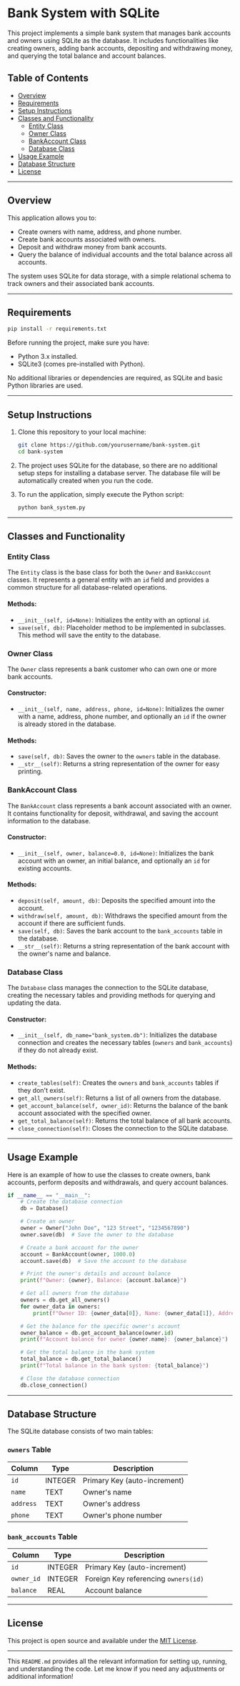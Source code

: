 
# Bank System with SQLite

This project implements a simple bank system that manages bank accounts and owners using SQLite as the database. It includes functionalities like creating owners, adding bank accounts, depositing and withdrawing money, and querying the total balance and account balances.

## Table of Contents

- [Overview](#overview)
- [Requirements](#requirements)
- [Setup Instructions](#setup-instructions)
- [Classes and Functionality](#classes-and-functionality)
  - [Entity Class](#entity-class)
  - [Owner Class](#owner-class)
  - [BankAccount Class](#bankaccount-class)
  - [Database Class](#database-class)
- [Usage Example](#usage-example)
- [Database Structure](#database-structure)
- [License](#license)

---

## Overview

This application allows you to:

- Create owners with name, address, and phone number.
- Create bank accounts associated with owners.
- Deposit and withdraw money from bank accounts.
- Query the balance of individual accounts and the total balance across all accounts.

The system uses SQLite for data storage, with a simple relational schema to track owners and their associated bank accounts.

---

## Requirements
 ```bash
pip install -r requirements.txt
 ```

Before running the project, make sure you have:

- Python 3.x installed.
- SQLite3 (comes pre-installed with Python).

No additional libraries or dependencies are required, as SQLite and basic Python libraries are used.

---

## Setup Instructions

1. Clone this repository to your local machine:
   ```bash
   git clone https://github.com/yourusername/bank-system.git
   cd bank-system
   ```

2. The project uses SQLite for the database, so there are no additional setup steps for installing a database server. The database file will be automatically created when you run the code.

3. To run the application, simply execute the Python script:
   ```bash
   python bank_system.py
   ```

---

## Classes and Functionality

### Entity Class

The `Entity` class is the base class for both the `Owner` and `BankAccount` classes. It represents a general entity with an `id` field and provides a common structure for all database-related operations.

#### Methods:
- `__init__(self, id=None)`: Initializes the entity with an optional `id`.
- `save(self, db)`: Placeholder method to be implemented in subclasses. This method will save the entity to the database.

### Owner Class

The `Owner` class represents a bank customer who can own one or more bank accounts.

#### Constructor:
- `__init__(self, name, address, phone, id=None)`: Initializes the owner with a name, address, phone number, and optionally an `id` if the owner is already stored in the database.

#### Methods:
- `save(self, db)`: Saves the owner to the `owners` table in the database.
- `__str__(self)`: Returns a string representation of the owner for easy printing.

### BankAccount Class

The `BankAccount` class represents a bank account associated with an owner. It contains functionality for deposit, withdrawal, and saving the account information to the database.

#### Constructor:
- `__init__(self, owner, balance=0.0, id=None)`: Initializes the bank account with an owner, an initial balance, and optionally an `id` for existing accounts.

#### Methods:
- `deposit(self, amount, db)`: Deposits the specified amount into the account.
- `withdraw(self, amount, db)`: Withdraws the specified amount from the account if there are sufficient funds.
- `save(self, db)`: Saves the bank account to the `bank_accounts` table in the database.
- `__str__(self)`: Returns a string representation of the bank account with the owner's name and balance.

### Database Class

The `Database` class manages the connection to the SQLite database, creating the necessary tables and providing methods for querying and updating the data.

#### Constructor:
- `__init__(self, db_name="bank_system.db")`: Initializes the database connection and creates the necessary tables (`owners` and `bank_accounts`) if they do not already exist.

#### Methods:
- `create_tables(self)`: Creates the `owners` and `bank_accounts` tables if they don't exist.
- `get_all_owners(self)`: Returns a list of all owners from the database.
- `get_account_balance(self, owner_id)`: Returns the balance of the bank account associated with the specified owner.
- `get_total_balance(self)`: Returns the total balance of all bank accounts.
- `close_connection(self)`: Closes the connection to the SQLite database.

---

## Usage Example

Here is an example of how to use the classes to create owners, bank accounts, perform deposits and withdrawals, and query account balances.

```python
if __name__ == "__main__":
    # Create the database connection
    db = Database()

    # Create an owner
    owner = Owner("John Doe", "123 Street", "1234567890")
    owner.save(db)  # Save the owner to the database

    # Create a bank account for the owner
    account = BankAccount(owner, 1000.0)
    account.save(db)  # Save the account to the database

    # Print the owner's details and account balance
    print(f"Owner: {owner}, Balance: {account.balance}")

    # Get all owners from the database
    owners = db.get_all_owners()
    for owner_data in owners:
        print(f"Owner ID: {owner_data[0]}, Name: {owner_data[1]}, Address: {owner_data[2]}, Phone: {owner_data[3]}")

    # Get the balance for the specific owner's account
    owner_balance = db.get_account_balance(owner.id)
    print(f"Account balance for owner {owner.name}: {owner_balance}")

    # Get the total balance in the bank system
    total_balance = db.get_total_balance()
    print(f"Total balance in the bank system: {total_balance}")

    # Close the database connection
    db.close_connection()
```

---

## Database Structure

The SQLite database consists of two main tables:

### `owners` Table

| Column | Type       | Description |
|--------|------------|-------------|
| `id`   | INTEGER    | Primary Key (auto-increment) |
| `name` | TEXT       | Owner's name |
| `address` | TEXT    | Owner's address |
| `phone` | TEXT      | Owner's phone number |

### `bank_accounts` Table

| Column     | Type       | Description |
|------------|------------|-------------|
| `id`       | INTEGER    | Primary Key (auto-increment) |
| `owner_id` | INTEGER    | Foreign Key referencing `owners(id)` |
| `balance`  | REAL       | Account balance |

---

## License

This project is open source and available under the [MIT License](LICENSE).

---

This `README.md` provides all the relevant information for setting up, running, and understanding the code. Let me know if you need any adjustments or additional information!
